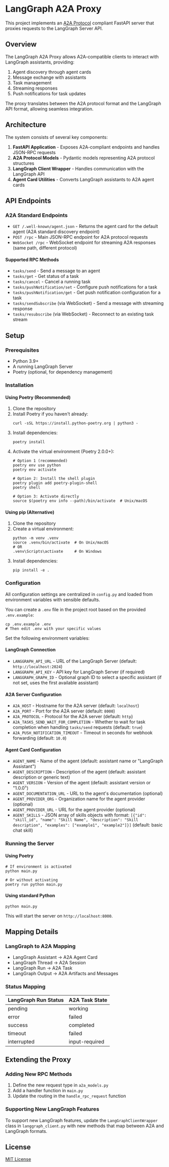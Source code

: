 # LangGraph A2A Proxy

This project implements an [A2A Protocol](https://google.github.io/A2A/) compliant FastAPI server that proxies requests to the LangGraph Server API.

## Overview

The LangGraph A2A Proxy allows A2A-compatible clients to interact with LangGraph assistants, providing:

1. Agent discovery through agent cards
2. Message exchange with assistants
3. Task management
4. Streaming responses
5. Push notifications for task updates

The proxy translates between the A2A protocol format and the LangGraph API format, allowing seamless integration.

## Architecture

The system consists of several key components:

1. **FastAPI Application** - Exposes A2A-compliant endpoints and handles JSON-RPC requests
2. **A2A Protocol Models** - Pydantic models representing A2A protocol structures
3. **LangGraph Client Wrapper** - Handles communication with the LangGraph API
4. **Agent Card Utilities** - Converts LangGraph assistants to A2A agent cards

## API Endpoints

### A2A Standard Endpoints

- `GET /.well-known/agent.json` - Returns the agent card for the default agent (A2A standard discovery endpoint)
- `POST /rpc` - Main JSON-RPC endpoint for A2A protocol requests
- `WebSocket /rpc` - WebSocket endpoint for streaming A2A responses (same path, different protocol)

#### Supported RPC Methods

- `tasks/send` - Send a message to an agent
- `tasks/get` - Get status of a task
- `tasks/cancel` - Cancel a running task
- `tasks/pushNotification/set` - Configure push notifications for a task
- `tasks/pushNotification/get` - Get push notification configuration for a task
- `tasks/sendSubscribe` (via WebSocket) - Send a message with streaming response
- `tasks/resubscribe` (via WebSocket) - Reconnect to an existing task stream

## Setup

### Prerequisites

- Python 3.9+
- A running LangGraph Server
- Poetry (optional, for dependency management)

### Installation

#### Using Poetry (Recommended)

1. Clone the repository
2. Install Poetry if you haven't already:
   ```
   curl -sSL https://install.python-poetry.org | python3 -
   ```
3. Install dependencies:
   ```
   poetry install
   ```
4. Activate the virtual environment (Poetry 2.0.0+):
   ```
   # Option 1 (recommended)
   poetry env use python
   poetry env activate
   
   # Option 2: Install the shell plugin
   poetry plugin add poetry-plugin-shell
   poetry shell
   
   # Option 3: Activate directly
   source $(poetry env info --path)/bin/activate  # Unix/macOS
   ```

#### Using pip (Alternative)

1. Clone the repository
2. Create a virtual environment:
   ```
   python -m venv .venv
   source .venv/bin/activate  # On Unix/macOS
   # OR
   .venv\Scripts\activate     # On Windows
   ```
3. Install dependencies:
   ```
   pip install -e .
   ```

### Configuration

All configuration settings are centralized in `config.py` and loaded from environment variables with sensible defaults.

You can create a `.env` file in the project root based on the provided `.env.example`:

```
cp .env.example .env
# Then edit .env with your specific values
```

Set the following environment variables:

#### LangGraph Connection
- `LANGGRAPH_API_URL` - URL of the LangGraph Server (default: `http://localhost:2024`)
- `LANGGRAPH_API_KEY` - API key for LangGraph Server (if required)
- `LANGGRAPH_GRAPH_ID` - Optional graph ID to select a specific assistant (if not set, uses the first available assistant)

#### A2A Server Configuration
- `A2A_HOST` - Hostname for the A2A server (default: `localhost`)
- `A2A_PORT` - Port for the A2A server (default: `8000`)
- `A2A_PROTOCOL` - Protocol for the A2A server (default: `http`)
- `A2A_TASKS_SEND_WAIT_FOR_COMPLETION` - Whether to wait for task completion when handling `tasks/send` requests (default: `true`)
- `A2A_PUSH_NOTIFICATION_TIMEOUT` - Timeout in seconds for webhook forwarding (default: `10.0`)

#### Agent Card Configuration
- `AGENT_NAME` - Name of the agent (default: assistant name or "LangGraph Assistant")
- `AGENT_DESCRIPTION` - Description of the agent (default: assistant description or generic text)
- `AGENT_VERSION` - Version of the agent (default: assistant version or "1.0.0")
- `AGENT_DOCUMENTATION_URL` - URL to the agent's documentation (optional)
- `AGENT_PROVIDER_ORG` - Organization name for the agent provider (optional)
- `AGENT_PROVIDER_URL` - URL for the agent provider (optional)
- `AGENT_SKILLS` - JSON array of skills objects with format: `[{"id": "skill_id", "name": "Skill Name", "description": "Skill description", "examples": ["example1", "example2"]}]` (default: basic chat skill)

### Running the Server

#### Using Poetry

```
# If environment is activated
python main.py

# Or without activating
poetry run python main.py
```

#### Using standard Python

```
python main.py
```

This will start the server on `http://localhost:8000`.

## Mapping Details

### LangGraph to A2A Mapping

- LangGraph Assistant → A2A Agent Card
- LangGraph Thread → A2A Session
- LangGraph Run → A2A Task
- LangGraph Output → A2A Artifacts and Messages

### Status Mapping

| LangGraph Run Status | A2A Task State |
|----------------------|----------------|
| pending              | working        |
| error                | failed         |
| success              | completed      |
| timeout              | failed         |
| interrupted          | input-required |

## Extending the Proxy

### Adding New RPC Methods

1. Define the new request type in `a2a_models.py`
2. Add a handler function in `main.py`
3. Update the routing in the `handle_rpc_request` function

### Supporting New LangGraph Features

To support new LangGraph features, update the `LangGraphClientWrapper` class in `langgraph_client.py` with new methods that map between A2A and LangGraph formats.

## License

[MIT License](LICENSE)